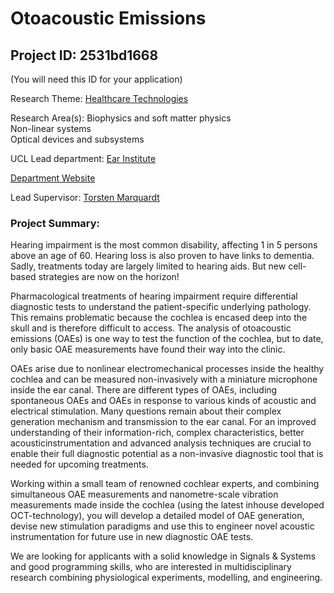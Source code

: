 # Otoacoustic Emissions

## Project ID: **2531bd1668**
(You will need this ID for your application)

Research Theme: [Healthcare Technologies](../themes/healthcare-technologies.md)

Research Area(s):
Biophysics and soft matter physics<br />Non-linear systems<br />Optical devices and subsystems

UCL Lead department: [Ear Institute](../departments/ear-institute.md)

[Department Website](https://www.ucl.ac.uk/ear)

Lead Supervisor: [Torsten Marquardt](https://profiles.ucl.ac.uk/4881)

### Project Summary:

Hearing impairment is the most common disability, affecting 1 in 5 persons above an age of 60. Hearing loss is also proven to have links to dementia. Sadly, treatments today are largely limited to hearing aids. But new cell-based strategies are now on the horizon!

Pharmacological treatments of hearing impairment require differential diagnostic tests to understand the patient-specific underlying pathology. This remains problematic because the cochlea is encased deep into the skull and is therefore difficult to access. The analysis of otoacoustic emissions (OAEs) is one way to test the function of the cochlea, but to date, only basic OAE measurements have found their way into the clinic.

OAEs arise due to nonlinear electromechanical processes inside the healthy cochlea and can be measured non-invasively with a miniature microphone inside the ear canal. There are different types of OAEs, including spontaneous OAEs and OAEs in response to various kinds of acoustic and electrical stimulation. Many questions remain about their complex generation mechanism and transmission to the ear canal. For an improved understanding of their information-rich, complex characteristics, better acousticinstrumentation and advanced analysis techniques are crucial to enable their full diagnostic potential as a non-invasive diagnostic tool that is needed for upcoming treatments.

Working within a small team of renowned cochlear experts, and combining simultaneous OAE measurements and nanometre-scale vibration measurements made inside the cochlea (using the latest inhouse developed OCT-technology), you will develop a detailed model of OAE generation, devise new stimulation paradigms and use this to engineer novel acoustic instrumentation for future use in new diagnostic OAE tests.

We are looking for applicants with a solid knowledge in Signals & Systems and good programming skills, who are interested in multidisciplinary research combining physiological experiments, modelling, and engineering.
